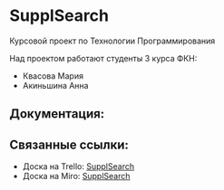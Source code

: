 # SupplSearch
Курсовой проект по Технологии Программирования

Над проектом работают студенты 3 курса ФКН:
- Квасова Мария
- Акиньшина Анна

## Документация: 

## Связанные ссылки:

* Доска на Trello: [SupplSearch](https://trello.com/b/96hKmHXz/проект-по-тп)
* Доска на Miro: [SupplSearch](https://miro.com/app/board/o9J_kvWp8H8=/)
